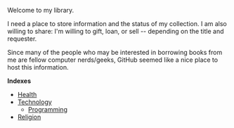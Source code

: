 Welcome to my library.

I need a place to store information and the status of my collection.  I am also willing to share:  I'm willing to gift, loan, or sell -- depending on the title and requester.

Since many of the people who may be interested in borrowing books from me are fellow computer nerds/geeks, GitHub seemed like a nice place to host this information.

**Indexes**

* [Health](index-health.md)
* [Technology](index-technology.md)
  * [Programming](index-programming.md)
* [Religion](index-religion.md)